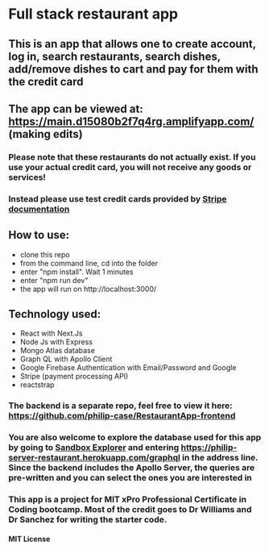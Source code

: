 # Full stack restaurant app

## This is an app that allows one to create account, log in, search restaurants, search dishes, add/remove dishes to cart and pay for them with the credit card

## The app can be viewed at: https://main.d15080b2f7q4rg.amplifyapp.com/  (making edits)

### Please note that these restaurants do not actually exist. If you use your actual credit card, you will not receive any goods or services!

### Instead please use test credit cards provided by [Stripe documentation](https://stripe.com/docs/testing)

## How to use:

- clone this repo
- from the command line, cd into the folder
- enter "npm install". Wait 1 minutes
- enter "npm run dev"
- the app will run on http://localhost:3000/

## Technology used:

- React with Next.Js
- Node Js with Express
- Mongo Atlas database
- Graph QL with Apollo Client
- Google Firebase Authentication with Email/Password and Google
- Stripe (payment processing API)
- reactstrap

### The backend is a separate repo, feel free to view it here: https://github.com/philip-case/RestaurantApp-frontend

### You are also welcome to explore the database used for this app by going to [Sandbox Explorer](https://studio.apollographql.com/sandbox/explorer) and entering https://philip-server-restaurant.herokuapp.com/graphql in the address line. Since the backend includes the Apollo Server, the queries are pre-written and you can select the ones you are interested in

### This app is a project for MIT xPro Professional Certificate in Coding bootcamp. Most of the credit goes to Dr Williams and Dr Sanchez for writing the starter code.

#### MIT License
